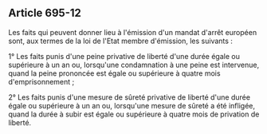 Article 695-12
----
Les faits qui peuvent donner lieu à l'émission d'un mandat d'arrêt européen
sont, aux termes de la loi de l'Etat membre d'émission, les suivants :

1° Les faits punis d'une peine privative de liberté d'une durée égale ou
supérieure à un an ou, lorsqu'une condamnation à une peine est intervenue, quand
la peine prononcée est égale ou supérieure à quatre mois d'emprisonnement ;

2° Les faits punis d'une mesure de sûreté privative de liberté d'une durée égale
ou supérieure à un an ou, lorsqu'une mesure de sûreté a été infligée, quand la
durée à subir est égale ou supérieure à quatre mois de privation de liberté.

